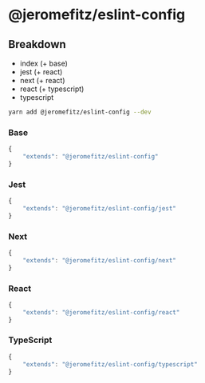# @jeromefitz/eslint-config

## Breakdown

- index (+ base)
- jest (+ react)
- next (+ react)
- react (+ typescript)
- typescript

```sh
yarn add @jeromefitz/eslint-config --dev
```

### Base

```js
{
    "extends": "@jeromefitz/eslint-config"
}
```

### Jest

```js
{
    "extends": "@jeromefitz/eslint-config/jest"
}
```

### Next

```js
{
    "extends": "@jeromefitz/eslint-config/next"
}
```

### React

```js
{
    "extends": "@jeromefitz/eslint-config/react"
}
```

### TypeScript

```js
{
    "extends": "@jeromefitz/eslint-config/typescript"
}
```
